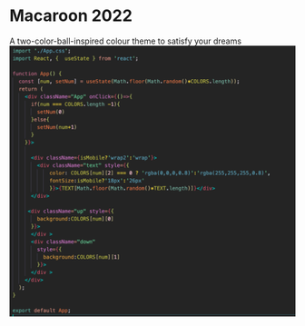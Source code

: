 # Macaroon 2022
A two-color-ball-inspired colour theme to satisfy your dreams
![Macaroon-2022](https://raw.githubusercontent.com/Carrie999/macaroon/main/theme.png)
